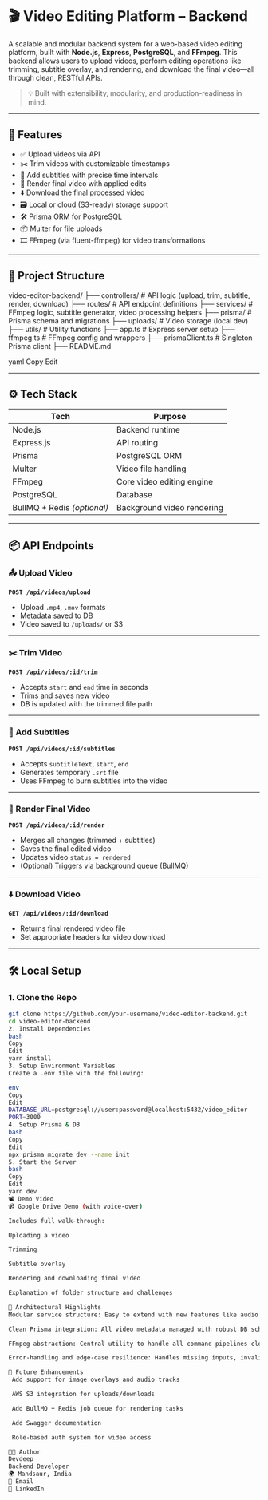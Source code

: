 # 🎬 Video Editing Platform – Backend

A scalable and modular backend system for a web-based video editing platform, built with **Node.js**, **Express**, **PostgreSQL**, and **FFmpeg**. This backend allows users to upload videos, perform editing operations like trimming, subtitle overlay, and rendering, and download the final video—all through clean, RESTful APIs.

> 💡 Built with extensibility, modularity, and production-readiness in mind.

---

## 🚀 Features

- ✅ Upload videos via API
- ✂️ Trim videos with customizable timestamps
- 📝 Add subtitles with precise time intervals
- 🧩 Render final video with applied edits
- ⬇️ Download the final processed video
- 🗃️ Local or cloud (S3-ready) storage support
- 🛠️ Prisma ORM for PostgreSQL
- 📦 Multer for file uploads
- 🎞️ FFmpeg (via fluent-ffmpeg) for video transformations

---

## 📁 Project Structure

video-editor-backend/ ├── controllers/ # API logic (upload, trim, subtitle, render, download) ├── routes/ # API endpoint definitions ├── services/ # FFmpeg logic, subtitle generator, video processing helpers ├── prisma/ # Prisma schema and migrations ├── uploads/ # Video storage (local dev) ├── utils/ # Utility functions ├── app.ts # Express server setup ├── ffmpeg.ts # FFmpeg config and wrappers ├── prismaClient.ts # Singleton Prisma client ├── README.md

yaml
Copy
Edit

---

## ⚙️ Tech Stack

| Tech         | Purpose                        |
|--------------|--------------------------------|
| Node.js      | Backend runtime                |
| Express.js   | API routing                    |
| Prisma       | PostgreSQL ORM                 |
| Multer       | Video file handling            |
| FFmpeg       | Core video editing engine      |
| PostgreSQL   | Database                       |
| BullMQ + Redis *(optional)* | Background video rendering |

---

## 📦 API Endpoints

### 📤 Upload Video
**`POST /api/videos/upload`**

- Upload `.mp4`, `.mov` formats
- Metadata saved to DB
- Video saved to `/uploads/` or S3

---

### ✂️ Trim Video
**`POST /api/videos/:id/trim`**

- Accepts `start` and `end` time in seconds
- Trims and saves new video
- DB is updated with the trimmed file path

---

### 📝 Add Subtitles
**`POST /api/videos/:id/subtitles`**

- Accepts `subtitleText`, `start`, `end`
- Generates temporary `.srt` file
- Uses FFmpeg to burn subtitles into the video

---

### 🧩 Render Final Video
**`POST /api/videos/:id/render`**

- Merges all changes (trimmed + subtitles)
- Saves the final edited video
- Updates video `status = rendered`
- (Optional) Triggers via background queue (BullMQ)

---

### ⬇️ Download Video
**`GET /api/videos/:id/download`**

- Returns final rendered video file
- Set appropriate headers for video download

---

## 🛠️ Local Setup

### 1. Clone the Repo
```bash
git clone https://github.com/your-username/video-editor-backend.git
cd video-editor-backend
2. Install Dependencies
bash
Copy
Edit
yarn install
3. Setup Environment Variables
Create a .env file with the following:

env
Copy
Edit
DATABASE_URL=postgresql://user:password@localhost:5432/video_editor
PORT=3000
4. Setup Prisma & DB
bash
Copy
Edit
npx prisma migrate dev --name init
5. Start the Server
bash
Copy
Edit
yarn dev
📽️ Demo Video
📹 Google Drive Demo (with voice-over)

Includes full walk-through:

Uploading a video

Trimming

Subtitle overlay

Rendering and downloading final video

Explanation of folder structure and challenges

🧠 Architectural Highlights
Modular service structure: Easy to extend with new features like audio editing or overlays.

Clean Prisma integration: All video metadata managed with robust DB schema.

FFmpeg abstraction: Central utility to handle all command pipelines cleanly.

Error-handling and edge-case resilience: Handles missing inputs, invalid formats, and unexpected failures.

📌 Future Enhancements
 Add support for image overlays and audio tracks

 AWS S3 integration for uploads/downloads

 Add BullMQ + Redis job queue for rendering tasks

 Add Swagger documentation

 Role-based auth system for video access

👨‍💻 Author
Devdeep
Backend Developer
🌍 Mandsaur, India
📧 Email
📱 LinkedIn